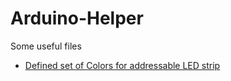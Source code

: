 # Arduino-Helper
Some useful files
- [Defined set of Colors for addressable LED strip](https://github.com/Dmytro-Hryshyn/Arduino-Helper/blob/master/Colors.h)
